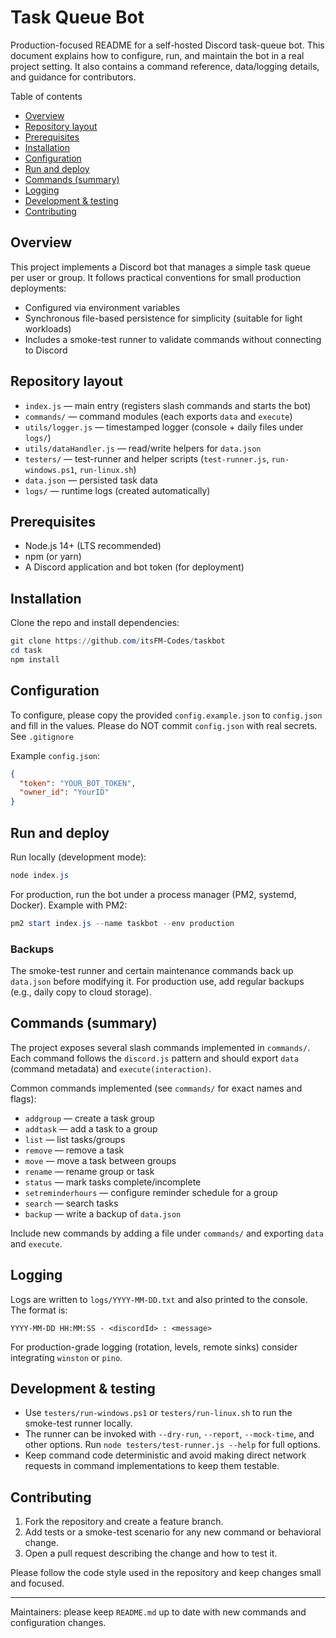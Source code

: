 # Task Queue Bot

Production-focused README for a self-hosted Discord task-queue bot. This document explains how to configure, run, and maintain the bot in a real project setting. It also contains a command reference, data/logging details, and guidance for contributors.

Table of contents
- [Overview](#overview)
- [Repository layout](#repository-layout)
- [Prerequisites](#prerequisites)
- [Installation](#installation)
- [Configuration](#configuration)
- [Run and deploy](#run-and-deploy)
- [Commands (summary)](#commands-summary)
- [Logging](#logging)
- [Development & testing](#development--testing)
- [Contributing](#contributing)

## Overview
This project implements a Discord bot that manages a simple task queue per user or group. It follows practical conventions for small production deployments:

- Configured via environment variables
- Synchronous file-based persistence for simplicity (suitable for light workloads)
- Includes a smoke-test runner to validate commands without connecting to Discord

## Repository layout
- `index.js` — main entry (registers slash commands and starts the bot)
- `commands/` — command modules (each exports `data` and `execute`)
- `utils/logger.js` — timestamped logger (console + daily files under `logs/`)
- `utils/dataHandler.js` — read/write helpers for `data.json`
- `testers/` — test-runner and helper scripts (`test-runner.js`, `run-windows.ps1`, `run-linux.sh`)
- `data.json` — persisted task data
- `logs/` — runtime logs (created automatically)

## Prerequisites
- Node.js 14+ (LTS recommended)
- npm (or yarn)
- A Discord application and bot token (for deployment)

## Installation
Clone the repo and install dependencies:

```powershell
git clone https://github.com/itsFM-Codes/taskbot
cd task
npm install
```

## Configuration
To configure, please copy the provided `config.example.json` to  `config.json` and fill in the values. Please do NOT commit `config.json` with real secrets. See `.gitignore`

Example `config.json`:

```json
{
  "token": "YOUR_BOT_TOKEN",
  "owner_id": "YourID"
}
```

## Run and deploy
Run locally (development mode):

```powershell
node index.js
```


For production, run the bot under a process manager (PM2, systemd, Docker). Example with PM2:

```powershell
pm2 start index.js --name taskbot --env production
```

### Backups
The smoke-test runner and certain maintenance commands back up `data.json` before modifying it. For production use, add regular backups (e.g., daily copy to cloud storage).

## Commands (summary)
The project exposes several slash commands implemented in `commands/`. Each command follows the `discord.js` pattern and should export `data` (command metadata) and `execute(interaction)`.

Common commands implemented (see `commands/` for exact names and flags):

- `addgroup` — create a task group
- `addtask` — add a task to a group
- `list` — list tasks/groups
- `remove` — remove a task
- `move` — move a task between groups
- `rename` — rename group or task
- `status` — mark tasks complete/incomplete
- `setreminderhours` — configure reminder schedule for a group
- `search` — search tasks
- `backup` — write a backup of `data.json`

Include new commands by adding a file under `commands/` and exporting `data` and `execute`.

## Logging
Logs are written to `logs/YYYY-MM-DD.txt` and also printed to the console. The format is:

```
YYYY-MM-DD HH:MM:SS - <discordId> : <message>
```

For production-grade logging (rotation, levels, remote sinks) consider integrating `winston` or `pino`.

## Development & testing
- Use `testers/run-windows.ps1` or `testers/run-linux.sh` to run the smoke-test runner locally.
- The runner can be invoked with `--dry-run`, `--report`, `--mock-time`, and other options. Run `node testers/test-runner.js --help` for full options.
- Keep command code deterministic and avoid making direct network requests in command implementations to keep them testable.

## Contributing
1. Fork the repository and create a feature branch.
2. Add tests or a smoke-test scenario for any new command or behavioral change.
3. Open a pull request describing the change and how to test it.

Please follow the code style used in the repository and keep changes small and focused.

---

Maintainers: please keep `README.md` up to date with new commands and configuration changes.